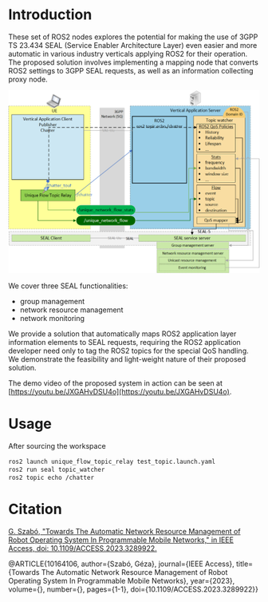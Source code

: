 # Introduction

These set of ROS2 nodes explores the potential for making the use of 3GPP TS 23.434 SEAL (Service Enabler Architecture Layer) even easier and more automatic in various industry verticals applying ROS2 for their operation. The proposed solution involves implementing a mapping node that converts ROS2 settings to 3GPP SEAL requests, as well as an information collecting proxy node. 

![Basic architecture](/docs/chatter.png)

We cover three SEAL functionalities: 
-   group management
-   network resource management
-   network monitoring

We provide a solution that automatically maps ROS2 application layer information elements to SEAL requests, requiring the ROS2 application developer need only to tag the ROS2 topics for the special QoS handling. We demonstrate the feasibility and light-weight nature of their proposed solution.

The demo video of the proposed system in action can be seen at [https://youtu.be/JXGAHvDSU4o](https://youtu.be/JXGAHvDSU4o).


# Usage
After sourcing the workspace

	ros2 launch unique_flow_topic_relay test_topic.launch.yaml
	ros2 run seal topic_watcher
	ros2 topic echo /chatter

# Citation
[G. Szabó, "Towards The Automatic Network Resource Management of Robot Operating System In Programmable Mobile Networks," in IEEE Access, doi: 10.1109/ACCESS.2023.3289922.](https://ieeexplore.ieee.org/document/10164106)

@ARTICLE{10164106,
  author={Szabó, Géza},
  journal={IEEE Access}, 
  title={Towards The Automatic Network Resource Management of Robot Operating System In Programmable Mobile Networks}, 
  year={2023},
  volume={},
  number={},
  pages={1-1},
  doi={10.1109/ACCESS.2023.3289922}}



